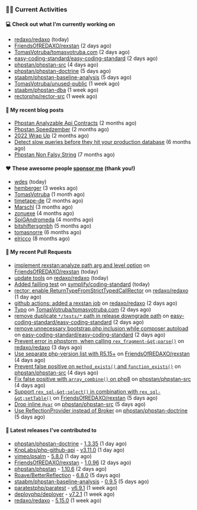 ### 👨‍💻 Current Activities


#### 💻 Check out what I'm currently working on

- [redaxo/redaxo](https://github.com/redaxo/redaxo) (today)
- [FriendsOfREDAXO/rexstan](https://github.com/FriendsOfREDAXO/rexstan) (2 days ago)
- [TomasVotruba/tomasvotruba.com](https://github.com/TomasVotruba/tomasvotruba.com) (2 days ago)
- [easy-coding-standard/easy-coding-standard](https://github.com/easy-coding-standard/easy-coding-standard) (2 days ago)
- [phpstan/phpstan-src](https://github.com/phpstan/phpstan-src) (4 days ago)
- [phpstan/phpstan-doctrine](https://github.com/phpstan/phpstan-doctrine) (5 days ago)
- [staabm/phpstan-baseline-analysis](https://github.com/staabm/phpstan-baseline-analysis) (5 days ago)
- [TomasVotruba/unused-public](https://github.com/TomasVotruba/unused-public) (1 week ago)
- [staabm/phpstan-dba](https://github.com/staabm/phpstan-dba) (1 week ago)
- [rectorphp/rector-src](https://github.com/rectorphp/rector-src) (1 week ago)


#### 📜 My recent blog posts

- [Phpstan Analyzable Api Contracts](https://staabm.github.io/2022/12/29/phpstan-analyzable-api-contracts.html) (2 months ago)
- [Phpstan Speedzember](https://staabm.github.io/2022/12/23/phpstan-speedzember.html) (2 months ago)
- [2022 Wrap Up](https://staabm.github.io/2022/12/20/2022-wrap-up.html) (2 months ago)
- [Detect slow queries before they hit your production database](https://staabm.github.io/2022/08/16/phpstan-dba-query-plan-analysis.html) (6 months ago)
- [Phpstan Non Falsy String](https://staabm.github.io/2022/08/11/phpstan-non-falsy-string.html) (7 months ago)


#### ❤️ These awesome people [sponsor me](https://github.com/sponsors/staabm) (thank you!)

- [wdes](https://github.com/wdes) (today)
- [hemberger](https://github.com/hemberger) (3 weeks ago)
- [TomasVotruba](https://github.com/TomasVotruba) (1 month ago)
- [timetape-de](https://github.com/timetape-de) (2 months ago)
- [Marschl](https://github.com/Marschl) (3 months ago)
- [zonuexe](https://github.com/zonuexe) (4 months ago)
- [SpiGAndromeda](https://github.com/SpiGAndromeda) (4 months ago)
- [bitshiftersgmbh](https://github.com/bitshiftersgmbh) (5 months ago)
- [tomasnorre](https://github.com/tomasnorre) (6 months ago)
- [elricco](https://github.com/elricco) (8 months ago)


#### 🔨 My recent Pull Requests

- [implement rexstan:analyze path arg and level option](https://github.com/FriendsOfREDAXO/rexstan/pull/387) on [FriendsOfREDAXO/rexstan](https://github.com/FriendsOfREDAXO/rexstan) (today)
- [update tools](https://github.com/redaxo/redaxo/pull/5635) on [redaxo/redaxo](https://github.com/redaxo/redaxo) (today)
- [Added failling test](https://github.com/symplify/coding-standard/pull/18) on [symplify/coding-standard](https://github.com/symplify/coding-standard) (today)
- [rector: enable ReturnTypeFromStrictTypedCallRector](https://github.com/redaxo/redaxo/pull/5630) on [redaxo/redaxo](https://github.com/redaxo/redaxo) (1 day ago)
- [github actions: added a rexstan job](https://github.com/redaxo/redaxo/pull/5629) on [redaxo/redaxo](https://github.com/redaxo/redaxo) (2 days ago)
- [Typo](https://github.com/TomasVotruba/tomasvotruba.com/pull/1391) on [TomasVotruba/tomasvotruba.com](https://github.com/TomasVotruba/tomasvotruba.com) (2 days ago)
- [remove duplicate `*/tests/*` path in release downgrade path](https://github.com/easy-coding-standard/easy-coding-standard/pull/67) on [easy-coding-standard/easy-coding-standard](https://github.com/easy-coding-standard/easy-coding-standard) (2 days ago)
- [remove unnecessary bootstrap.php inclusion while composer autoload](https://github.com/easy-coding-standard/easy-coding-standard/pull/66) on [easy-coding-standard/easy-coding-standard](https://github.com/easy-coding-standard/easy-coding-standard) (2 days ago)
- [Prevent error in phpstorm, when calling `rex_fragment-&gt;parse()`](https://github.com/redaxo/redaxo/pull/5628) on [redaxo/redaxo](https://github.com/redaxo/redaxo) (3 days ago)
- [Use separate php-version list with R5.15&#43;](https://github.com/FriendsOfREDAXO/rexstan/pull/381) on [FriendsOfREDAXO/rexstan](https://github.com/FriendsOfREDAXO/rexstan) (4 days ago)
- [Prevent false positive on `method_exists()` and `function_exists()`](https://github.com/phpstan/phpstan-src/pull/2277) on [phpstan/phpstan-src](https://github.com/phpstan/phpstan-src) (4 days ago)
- [Fix false positive with `array_combine()` on php8](https://github.com/phpstan/phpstan-src/pull/2276) on [phpstan/phpstan-src](https://github.com/phpstan/phpstan-src) (4 days ago)
- [Support `rex_sql-&gt;select()` in combination with `rex_sql-&gt;setTable()`](https://github.com/FriendsOfREDAXO/rexstan/pull/378) on [FriendsOfREDAXO/rexstan](https://github.com/FriendsOfREDAXO/rexstan) (5 days ago)
- [Drop inline `@var`](https://github.com/phpstan/phpstan-src/pull/2275) on [phpstan/phpstan-src](https://github.com/phpstan/phpstan-src) (5 days ago)
- [Use ReflectionProvider instead of Broker](https://github.com/phpstan/phpstan-doctrine/pull/431) on [phpstan/phpstan-doctrine](https://github.com/phpstan/phpstan-doctrine) (5 days ago)


#### 🔭 Latest releases I've contributed to

- [phpstan/phpstan-doctrine](https://github.com/phpstan/phpstan-doctrine) - [1.3.35](https://github.com/phpstan/phpstan-doctrine/releases/tag/1.3.35) (1 day ago)
- [KnpLabs/php-github-api](https://github.com/KnpLabs/php-github-api) - [v3.11.0](https://github.com/KnpLabs/php-github-api/releases/tag/v3.11.0) (1 day ago)
- [vimeo/psalm](https://github.com/vimeo/psalm) - [5.8.0](https://github.com/vimeo/psalm/releases/tag/5.8.0) (1 day ago)
- [FriendsOfREDAXO/rexstan](https://github.com/FriendsOfREDAXO/rexstan) - [1.0.96](https://github.com/FriendsOfREDAXO/rexstan/releases/tag/1.0.96) (2 days ago)
- [phpstan/phpstan](https://github.com/phpstan/phpstan) - [1.10.6](https://github.com/phpstan/phpstan/releases/tag/1.10.6) (2 days ago)
- [Roave/BetterReflection](https://github.com/Roave/BetterReflection) - [6.8.0](https://github.com/Roave/BetterReflection/releases/tag/6.8.0) (5 days ago)
- [staabm/phpstan-baseline-analysis](https://github.com/staabm/phpstan-baseline-analysis) - [0.9.5](https://github.com/staabm/phpstan-baseline-analysis/releases/tag/0.9.5) (5 days ago)
- [paratestphp/paratest](https://github.com/paratestphp/paratest) - [v6.9.1](https://github.com/paratestphp/paratest/releases/tag/v6.9.1) (1 week ago)
- [deployphp/deployer](https://github.com/deployphp/deployer) - [v7.2.1](https://github.com/deployphp/deployer/releases/tag/v7.2.1) (1 week ago)
- [redaxo/redaxo](https://github.com/redaxo/redaxo) - [5.15.0](https://github.com/redaxo/redaxo/releases/tag/5.15.0) (1 week ago)
